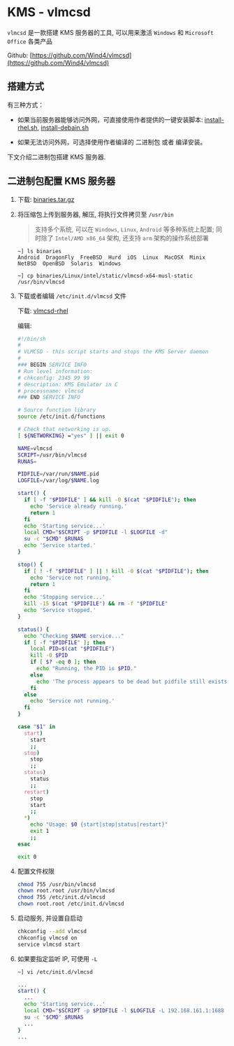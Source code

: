 # KMS - vlmcsd

`vlmcsd` 是一款搭建 KMS 服务器的工具, 可以用来激活 `Windows` 和 `Microsoft Office` 各类产品

Github: [https://github.com/Wind4/vlmcsd](https://github.com/Wind4/vlmcsd)

## 搭建方式

有三种方式：

* 如果当前服务器能够访问外网，可直接使用作者提供的一键安装脚本: [install-rhel.sh](https://github.com/Wind4/vlmcsd/blob/gh-pages/scripts/install-rhel.sh), [install-debain.sh](https://github.com/Wind4/vlmcsd/blob/gh-pages/scripts/install-debian.sh)

* 如果无法访问外网，可选择使用作者编译的 二进制包 或者 编译安装。

下文介绍二进制包搭建 KMS 服务器.

## 二进制包配置 KMS 服务器

1. 下载: [binaries.tar.gz](https://github.com/Wind4/vlmcsd/releases/download/svn1112/binaries.tar.gz)
    
2. 将压缩包上传到服务器, 解压, 将执行文件拷贝至 `/usr/bin`

    > 支持多个系统, 可以在 `Windows`, `Linux`, `Android` 等多种系统上配置; 同时除了 `Intel/AMD x86_64` 架构, 还支持 `arm` 架构的操作系统部署

    ```text
    ~] ls binaries
    Android  DragonFly  FreeBSD  Hurd  iOS  Linux  MacOSX  Minix  NetBSD  OpenBSD  Solaris  Windows
    
    ~] cp binaries/Linux/intel/static/vlmcsd-x64-musl-static /usr/bin/vlmcsd
    ```
    
3. 下载或者编辑 `/etc/init.d/vlmcsd` 文件

    下载: [vlmcsd-rhel](https://wind4.github.io/vlmcsd/scripts/init.d/vlmcsd-rhel)

    编辑: 

    ```sh
    #!/bin/sh
    #
    # VLMCSD - this script starts and stops the KMS Server daemon
    #
    ### BEGIN SERVICE INFO
    # Run level information:
    # chkconfig: 2345 99 99
    # description: KMS Emulator in C
    # processname: vlmcsd
    ### END SERVICE INFO
    
    # Source function library
    source /etc/init.d/functions
    
    # Check that networking is up.
    [ ${NETWORKING} ="yes" ] || exit 0
    
    NAME=vlmcsd
    SCRIPT=/usr/bin/vlmcsd
    RUNAS=
    
    PIDFILE=/var/run/$NAME.pid
    LOGFILE=/var/log/$NAME.log
    
    start() {
      if [ -f "$PIDFILE" ] && kill -0 $(cat "$PIDFILE"); then
        echo 'Service already running.'
        return 1
      fi
      echo 'Starting service...'
      local CMD="$SCRIPT -p $PIDFILE -l $LOGFILE -d"
      su -c "$CMD" $RUNAS
      echo 'Service started.'
    }
    
    stop() {
      if [ ! -f "$PIDFILE" ] || ! kill -0 $(cat "$PIDFILE"); then
        echo 'Service not running.'
        return 1
      fi
      echo 'Stopping service...'
      kill -15 $(cat "$PIDFILE") && rm -f "$PIDFILE"
      echo 'Service stopped.'
    }
    
    status() {
      echo "Checking $NAME service..."
      if [ -f "$PIDFILE" ]; then
        local PID=$(cat "$PIDFILE")
        kill -0 $PID
        if [ $? -eq 0 ]; then
          echo "Running, the PID is $PID."
        else
          echo 'The process appears to be dead but pidfile still exists.'
        fi
      else
        echo 'Service not running.'
      fi
    }
    
    case "$1" in
      start)
        start
        ;;
      stop)
        stop
        ;;
      status)
        status
        ;;
      restart)
        stop
        start
        ;;
      *)
        echo "Usage: $0 {start|stop|status|restart}"
        exit 1
        ;;
    esac
    
    exit 0
    ```

4. 配置文件权限

    ```sh
    chmod 755 /usr/bin/vlmcsd
    chown root.root /usr/bin/vlmcsd
    chmod 755 /etc/init.d/vlmcsd
    chown root.root /etc/init.d/vlmcsd
    ```

5. 启动服务, 并设置自启动

    ```sh
    chkconfig --add vlmcsd
    chkconfig vlmcsd on
    service vlmcsd start
    ```

6. 如果要指定监听 IP, 可使用 `-L`

    ```sh
    ~] vi /etc/init.d/vlmcsd

    ...
    start() {
      ...
      echo 'Starting service...'
      local CMD="$SCRIPT -p $PIDFILE -l $LOGFILE -L 192.168.161.1:1688 -d"  # <= 添加 "-L 192.168.161.1:1688"
      su -c "$CMD" $RUNAS
      ...
    }
    ...
    ```
